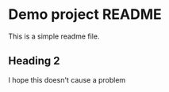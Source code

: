 # Demo project README

This is a simple readme file.

## Heading 2

I hope this doesn't cause a problem
